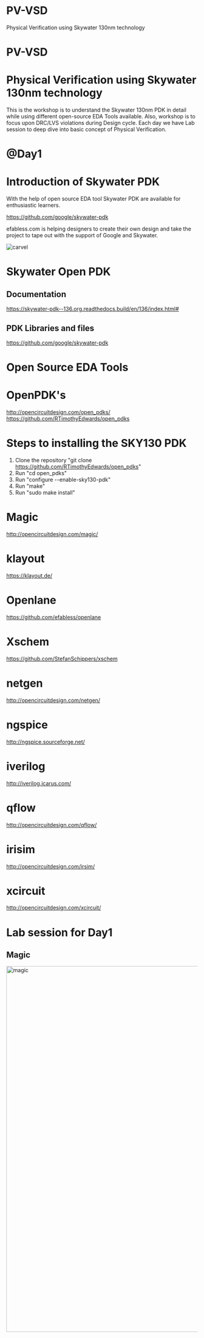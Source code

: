 # PV-VSD
Physical Verification using Skywater 130nm technology

# PV-VSD
# Physical Verification using Skywater 130nm technology
This is the workshop is to understand the Skywater 130nm PDK in detail while using different open-source EDA Tools available. Also, workshop is to focus upon DRC/LVS violations during Design cycle. Each day we have Lab session to deep dive into basic concept of Physical Verification.
# @Day1

# Introduction of Skywater PDK

With the help of open source EDA tool Skywater PDK are available for enthusiastic learners.

https://github.com/google/skywater-pdk

efabless.com is helping designers to create their own design and take the project to tape out with the support of Google and Skywater.

![carvel](https://user-images.githubusercontent.com/88837856/129290885-1f09f7c5-0ccd-4622-bf5a-2b458bc471e7.png)


# Skywater Open PDK
## Documentation

https://skywater-pdk--136.org.readthedocs.build/en/136/index.html#

## PDK Libraries and files
https://github.com/google/skywater-pdk

# Open Source EDA Tools
# OpenPDK's
http://opencircuitdesign.com/open_pdks/
https://github.com/RTimothyEdwards/open_pdks

# Steps to installing the SKY130 PDK
1. Clone the repository "git clone https://github.com/RTimothyEdwards/open_pdks"
2. Run "cd open_pdks"
3. Run "configure --enable-sky130-pdk"
4. Run "make"
5. Run "sudo make install"

# Magic
http://opencircuitdesign.com/magic/
# klayout
https://klayout.de/
# Openlane
https://github.com/efabless/openlane
# Xschem
https://github.com/StefanSchippers/xschem
# netgen
http://opencircuitdesign.com/netgen/
# ngspice
http://ngspice.sourceforge.net/
# iverilog
http://iverilog.icarus.com/
# qflow
http://opencircuitdesign.com/qflow/
# irisim
http://opencircuitdesign.com/irsim/
# xcircuit
http://opencircuitdesign.com/xcircuit/

# Lab session for Day1
## Magic
<img width="960" alt="magic" src="https://user-images.githubusercontent.com/88837856/129294213-45e883fb-4623-4657-acc6-483f30364685.PNG">








